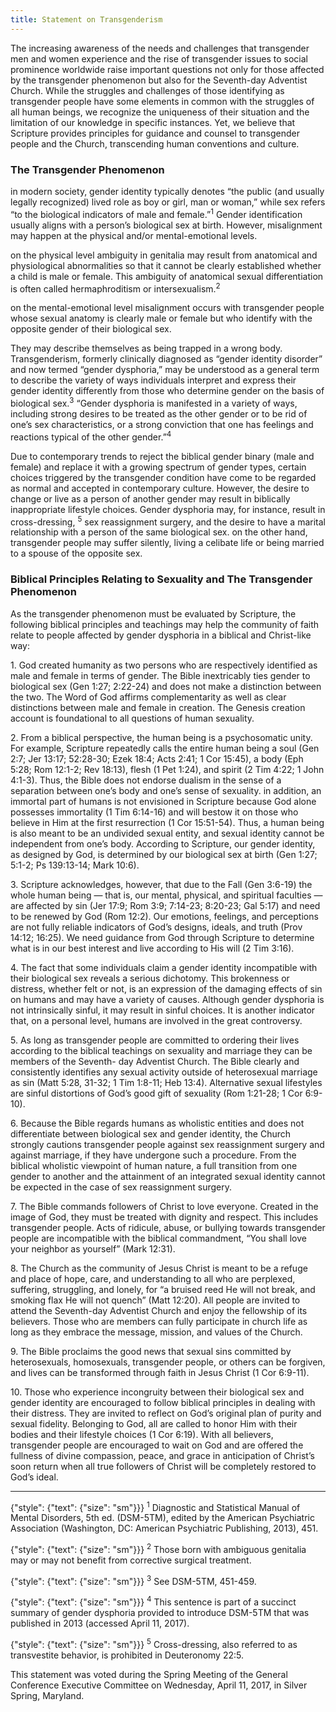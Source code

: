 ```yaml
---
title: Statement on Transgenderism
---
```


The increasing awareness of the needs and challenges that transgender men and women experience and the rise of transgender issues to social prominence worldwide raise important questions not only for those affected by the transgender phenomenon but also for the Seventh-day Adventist Church. While the struggles and challenges of those identifying as transgender people have some elements in common with the struggles of all human beings, we recognize the uniqueness of their situation and the limitation of our knowledge in specific instances. Yet, we believe that Scripture provides principles for guidance and counsel to transgender people and the Church, transcending human conventions and culture.

### The Transgender Phenomenon

in modern society, gender identity typically denotes “the public (and usually legally recognized) lived role as boy or girl, man or woman,” while sex refers “to the biological indicators of male and female.”<sup>1</sup> Gender identification usually aligns with a person’s biological sex at birth. However, misalignment may happen at the physical and/or mental-emotional levels.

on the physical level ambiguity in genitalia may result from anatomical and physiological abnormalities so that it cannot be clearly established whether a child is male or female. This ambiguity of anatomical sexual differentiation is often called hermaphroditism or intersexualism.<sup>2</sup>

on the mental-emotional level misalignment occurs with transgender people whose sexual anatomy is clearly male or female but who identify with the opposite gender of their biological sex.

They may describe themselves as being trapped in a wrong body. Transgenderism, formerly clinically diagnosed as “gender identity disorder” and now termed “gender dysphoria,” may be understood as a general term to describe the variety of ways individuals interpret and express their gender identity differently from those who determine gender on the basis of biological sex.<sup>3</sup> “Gender dysphoria is manifested in a variety of ways, including strong desires to be treated as the other gender or to be rid of one’s sex characteristics, or a strong conviction that one has feelings and reactions typical of the other gender.”<sup>4</sup>

Due to contemporary trends to reject the biblical gender binary (male and female) and replace it with a growing spectrum of gender types, certain choices triggered by the transgender condition have come to be regarded as normal and accepted in contemporary culture. However, the desire to change or live as a person of another gender may result in biblically inappropriate lifestyle choices. Gender dysphoria may, for instance, result in cross-dressing, <sup>5</sup> sex reassignment surgery, and the desire to have a marital relationship with a person of the same biological sex. on the other hand, transgender people may suffer silently, living a celibate life or being married to a spouse of the opposite sex.

### Biblical Principles Relating to Sexuality and The Transgender Phenomenon

As the transgender phenomenon must be evaluated by Scripture, the following biblical principles and teachings may help the community of faith relate to people affected by gender dysphoria in a biblical and Christ-like way:

1\. God created humanity as two persons who are respectively identified as male and female in terms of gender. The Bible inextricably ties gender to biological sex (Gen 1:27; 2:22-24) and does not make a distinction between the two. The Word of God affirms complementarity as well as clear distinctions between male and female in creation. The Genesis creation account is foundational to all questions of human sexuality.

2\. From a biblical perspective, the human being is a psychosomatic unity. For example, Scripture repeatedly calls the entire human being a soul (Gen 2:7; Jer 13:17; 52:28-30; Ezek 18:4; Acts 2:41; 1 Cor 15:45), a body (Eph 5:28; Rom 12:1-2; Rev 18:13), flesh (1 Pet 1:24), and spirit (2 Tim 4:22; 1 John 4:1-3). Thus, the Bible does not endorse dualism in the sense of a separation between one’s body and one’s sense of sexuality. in addition, an immortal part of humans is not envisioned in Scripture because God alone possesses immortality (1 Tim 6:14-16) and will bestow it on those who believe in Him at the first resurrection (1 Cor 15:51-54). Thus, a human being is also meant to be an undivided sexual entity, and sexual identity cannot be independent from one’s body. According to Scripture, our gender identity, as designed by God, is determined by our biological sex at birth (Gen 1:27; 5:1-2; Ps 139:13-14; Mark 10:6).

3\. Scripture acknowledges, however, that due to the Fall (Gen 3:6-19) the whole human being — that is, our mental, physical, and spiritual faculties — are affected by sin (Jer 17:9; Rom 3:9; 7:14-23; 8:20-23; Gal 5:17) and need to be renewed by God (Rom 12:2). Our emotions, feelings, and perceptions are not fully reliable indicators of God’s designs, ideals, and truth (Prov 14:12; 16:25). We need guidance from God through Scripture to determine what is in our best interest and live according to His will (2 Tim 3:16).

4\. The fact that some individuals claim a gender identity incompatible with their biological sex reveals a serious dichotomy. This brokenness or distress, whether felt or not, is an expression of the damaging effects of sin on humans and may have a variety of causes. Although gender dysphoria is not intrinsically sinful, it may result in sinful choices. It is another indicator that, on a personal level, humans are involved in the great controversy.

5\. As long as transgender people are committed to ordering their lives according to the biblical teachings on sexuality and marriage they can be members of the Seventh- day Adventist Church. The Bible clearly and consistently identifies any sexual activity outside of heterosexual marriage as sin (Matt 5:28, 31-32; 1 Tim 1:8-11; Heb 13:4). Alternative sexual lifestyles are sinful distortions of God’s good gift of sexuality (Rom 1:21-28; 1 Cor 6:9-10).

6\. Because the Bible regards humans as wholistic entities and does not differentiate between biological sex and gender identity, the Church strongly cautions transgender people against sex reassignment surgery and against marriage, if they have undergone such a procedure. From the biblical wholistic viewpoint of human nature, a full transition from one gender to another and the attainment of an integrated sexual identity cannot be expected in the case of sex reassignment surgery.

7\. The Bible commands followers of Christ to love everyone. Created in the image of God, they must be treated with dignity and respect. This includes transgender people. Acts of ridicule, abuse, or bullying towards transgender people are incompatible with the biblical commandment, “You shall love your neighbor as yourself” (Mark 12:31).

8\. The Church as the community of Jesus Christ is meant to be a refuge and place of hope, care, and understanding to all who are perplexed, suffering, struggling, and lonely, for “a bruised reed He will not break, and smoking flax He will not quench” (Matt 12:20). All people are invited to attend the Seventh-day Adventist Church and enjoy the fellowship of its believers. Those who are members can fully participate in church life as long as they embrace the message, mission, and values of the Church.

9\. The Bible proclaims the good news that sexual sins committed by heterosexuals, homosexuals, transgender people, or others can be forgiven, and lives can be transformed through faith in Jesus Christ (1 Cor 6:9-11).

10\. Those who experience incongruity between their biological sex and gender identity are encouraged to follow biblical principles in dealing with their distress. They are invited to reflect on God’s original plan of purity and sexual fidelity. Belonging to God, all are called to honor Him with their bodies and their lifestyle choices (1 Cor 6:19). With all believers, transgender people are encouraged to wait on God and are offered the fullness of divine compassion, peace, and grace in anticipation of Christ’s soon return when all true followers of Christ will be completely restored to God’s ideal.

---

{"style": {"text": {"size": "sm"}}}
<sup>1</sup> Diagnostic and Statistical Manual of Mental Disorders, 5th ed. (DSM-5TM), edited by the American Psychiatric Association (Washington, DC: American Psychiatric Publishing, 2013), 451.

{"style": {"text": {"size": "sm"}}}
<sup>2</sup> Those born with ambiguous genitalia may or may not benefit from corrective surgical treatment.

{"style": {"text": {"size": "sm"}}}
<sup>3</sup> See DSM-5TM, 451-459.

{"style": {"text": {"size": "sm"}}}
<sup>4</sup> This sentence is part of a succinct summary of gender dysphoria provided to introduce DSM-5TM that was published in 2013 (accessed April 11, 2017).

{"style": {"text": {"size": "sm"}}}
<sup>5</sup> Cross-dressing, also referred to as transvestite behavior, is prohibited in Deuteronomy 22:5.

This statement was voted during the Spring Meeting of the General Conference Executive Committee on Wednesday, April 11, 2017, in Silver Spring, Maryland.
